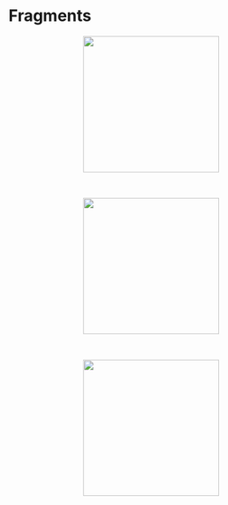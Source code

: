 # Fragments

 <p align="center">
  <img src="(https://user-images.githubusercontent.com/81978998/131830996-c4d1951b-e4bb-4206-bce1-6c79d6f21e4b.png" width="240">
 </p>
 <br />
 <p align="center">
  <img src="https://user-images.githubusercontent.com/81978998/131830997-4305d3b0-d6b9-4c67-bdeb-6fa4bd5f93e0.png" width="240">
 </p>
  <br />
 <p align="center">
  <img src="https://user-images.githubusercontent.com/81978998/131830985-c32ae678-d972-48fa-859c-b6cd16430e12.png" width="240">
 </p>
